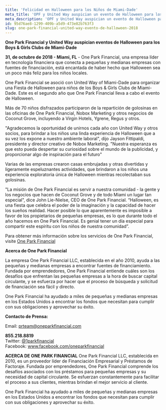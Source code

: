 ```yaml
---
title: 'Felicidad en Halloween para los Niños de Miami-Dade'
meta_title: 'OPF y United Way auspician un evento de Halloween para los Boys & Girls Clubs de Miami-Dade'
meta_description: 'OPF y United Way auspician un evento de Halloween para los Boys & Girls Clubs de Miami-Dade'
id: 95d76ae8-1299-409b-a5d9-473e82b763f3
slug: one-park-financial-united-way-evento-de-halloween-2018
---
```

**One Park Financial y United Way auspician eventos de Halloween para los Boys & Girls Clubs de Miami-Dade**

**31, de octubre de 2018 - Miami, FL** - One Park Financial, una empresa líder en tecnología financiera que conecta a pequeñas y medianas empresas con fuentes de financiación, está encantada de haber hecho que Halloween sea un poco más feliz para los niños locales.

One Park Financial se asoció con United Way of Miami-Dade para organizar una Fiesta de Halloween para niños de los Boys & Girls Clubs de Miami-Dade. Este es el segundo año que One Park Financial lleva a cabo el evento de Halloween.

Más de 70 niños disfrazados participaron de la repartición de golosinas en las oficinas de One Park Financial, Nobox Marketing y otros negocios de Coconut Grove, incluyendo a Virgin Hotels, Ygrene, Regus y otros.  

"Agradecemos la oportunidad de unirnos cada año con United Way y otros socios, para brindar a los niños una linda experiencia de Halloween que a su vez los expone a nuestro ambiente laboral", dijo Jayson Fittipaldi, presidente y director creativo de Nobox Marketing. "Nuestra esperanza es que esto pueda despertar su curiosidad sobre el mundo de la publicidad, y proporcionar algo de inspiración para el futuro"  

Varias de las empresas crearon casas embrujadas y otras divertidas y ligeramente espeluznantes actividades, que brindaron a los niños una experiencia exploratoria única de Halloween mientras recolectaban sus golosinas.

"La misión de One Park Financial es servir a nuestra comunidad - la gente y los negocios que hacen de Coconut Grove y de todo Miami un lugar tan especial", dice John Lie-Nielse, CEO de One Park Financial.
“Halloween, es una fiesta que celebra el poder de la imaginación y la capacidad de hacer los sueños realidad. 
Hacer posible lo que aparentemente es imposible a favor de los propietarios de pequeñas empresas, es lo que durante todo el año hacemos en One Park Financial. Es genial tener un día especial para compartir este espíritu con los niños de nuestra comunidad”.

Para obtener más información sobre los servicios de One Park Financial, visite [One Park Financial](oneparkfinancial.com)

**Acerca de One Park Financial**

La empresa One Park Financial LLC, establecida en el año 2010, ayuda a las pequeñas y medianas empresas a encontrar fuentes de financiamiento. Fundada por emprendedores, One Park Financial entiende cuáles son los desafíos que enfrentan las pequeñas empresas a la hora de buscar capital circulante, y se esfuerza por hacer que el proceso de búsqueda y solicitud de financiación sea fácil y directo.

One Park Financial ha ayudado a miles de pequeñas y medianas empresas en los Estados Unidos a encontrar los fondos que necesitan para cumplir con sus obligaciones y aprovechar su éxito. 

**Contacto de Prensa:** 

Email: prteam@oneparkfinancial.com 

**855.218.8819**
<br/>
Twitter: <a href="https://twitter.com/1parkfinancial">@1parkfinancial</a> 
<br/>
Facebook: <a href="https://www.facebook.com/oneparkfinancial">www.facebook.com/oneparkfinancial</a>

**ACERCA DE ONE PARK FINANCIAL**
One Park Financial LLC, establecida en 2010, es un proveedor líder de Financiación Empresarial y Préstamos de Factoraje. Fundada por emprendedores, One Park Financial comprende los desafíos asociados con los préstamos para pequeñas empresas y su necesidad de capital circulante. Se esfuerzan constantemente para facilitar el proceso a sus clientes, mientras brindan el mejor servicio al cliente. 

One Park Financial ha ayudado a miles de pequeñas y medianas empresas en los Estados Unidos a encontrar los fondos que necesitan para cumplir con sus obligaciones y aprovechar su éxito.